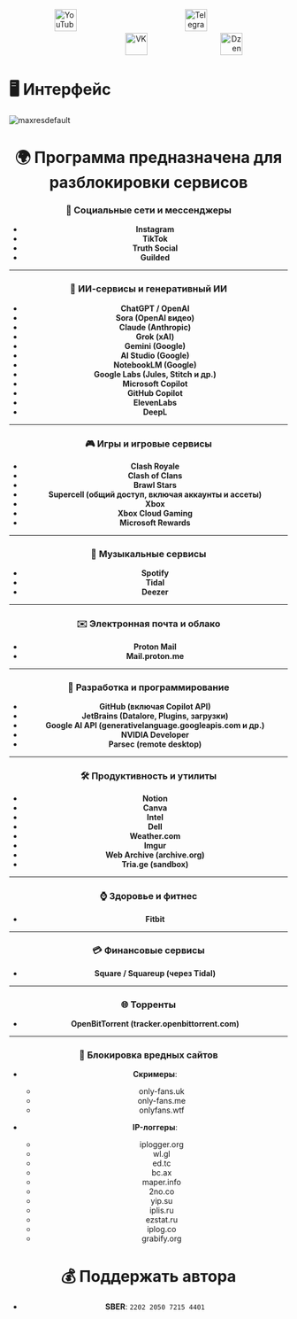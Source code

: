 <div align="center">
  <span style="display: inline-block; width: 33.3%; text-align: left;">
    <a href="https://www.youtube.com/@avencores/" target="_blank">
      <img src="https://github.com/user-attachments/assets/338bcd74-e3c3-4700-87ab-7985058bd17e" alt="YouTube" height="40">
    </a>
  </span>
  <span style="display: inline-block; width: 33.3%; text-align: center;">
    <a href="https://t.me/avencoresyt" target="_blank">
      <img src="https://github.com/user-attachments/assets/939f8beb-a49a-48cf-89b9-d610ee5c4b26" alt="Telegram" height="40">
    </a>
  </span>
  <span style="display: inline-block; width: 33.3%; text-align: right;">
    <a href="https://vk.com/avencoresvk" target="_blank">
      <img src="https://github.com/user-attachments/assets/dc109dda-9045-4a06-95a5-3399f0e21dc4" alt="VK" height="40">
    </a>
  </span>
  </span>
  <span style="display: inline-block; width: 33.3%; text-align: right;">
    <a href="https://dzen.ru/avencores" target="_blank">
      <img src="https://github.com/user-attachments/assets/bd55f5cf-963c-4eb8-9029-7b80c8c11411" alt="Dzen" height="40">
    </a>
  </span>
</div>

# 🖥 Интерфейс

</div>

![maxresdefault](https://github.com/user-attachments/assets/3c199b46-d1c6-4f9b-a7a0-1a7dde945817)

<div align="center">

# 🌍 Программа предназначена для разблокировки сервисов 
### 📱 **Социальные сети и мессенджеры**

* **Instagram**
* **TikTok**
* **Truth Social**
* **Guilded**

---

### 🧠 **ИИ-сервисы и генеративный ИИ**

* **ChatGPT / OpenAI**
* **Sora (OpenAI видео)**
* **Claude (Anthropic)**
* **Grok (xAI)**
* **Gemini (Google)**
* **AI Studio (Google)**
* **NotebookLM (Google)**
* **Google Labs (Jules, Stitch и др.)**
* **Microsoft Copilot**
* **GitHub Copilot**
* **ElevenLabs**
* **DeepL**

---

### 🎮 **Игры и игровые сервисы**

* **Clash Royale**
* **Clash of Clans**
* **Brawl Stars**
* **Supercell (общий доступ, включая аккаунты и ассеты)**
* **Xbox**
* **Xbox Cloud Gaming**
* **Microsoft Rewards**

---

### 🎵 **Музыкальные сервисы**

* **Spotify**
* **Tidal**
* **Deezer**

---

### ✉️ **Электронная почта и облако**

* **Proton Mail**
* **Mail.proton.me**

---

### 🧩 **Разработка и программирование**

* **GitHub (включая Copilot API)**
* **JetBrains (Datalore, Plugins, загрузки)**
* **Google AI API (generativelanguage.googleapis.com и др.)**
* **NVIDIA Developer**
* **Parsec (remote desktop)**

---

### 🛠 **Продуктивность и утилиты**

* **Notion**
* **Canva**
* **Intel**
* **Dell**
* **Weather.com**
* **Imgur**
* **Web Archive (archive.org)**
* **Tria.ge (sandbox)**

---

### ⌚️ **Здоровье и фитнес**

* **Fitbit**

---

### 💳 **Финансовые сервисы**

* **Square / Squareup (через Tidal)**

---

### 🌐 **Торренты**

* **OpenBitTorrent (tracker.openbittorrent.com)**

---

### 📛 **Блокировка вредных сайтов**

* **Скримеры**:

  * only-fans.uk
  * only-fans.me
  * onlyfans.wtf
* **IP-логгеры**:

  * iplogger.org
  * wl.gl
  * ed.tc
  * bc.ax
  * maper.info
  * 2no.co
  * yip.su
  * iplis.ru
  * ezstat.ru
  * iplog.co
  * grabify.org

# 💰 Поддержать автора
+ **SBER**: `2202 2050 7215 4401`
